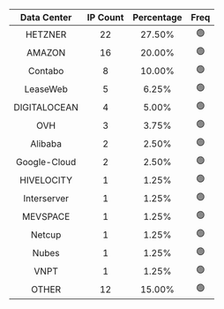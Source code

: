 | Data Center | IP Count | Percentage | Freq |
|:------------:|:--------:|:-----------:|:-----:|
| HETZNER | 22 | 27.50% | 🟢 |
| AMAZON | 16 | 20.00% | 🟢 |
| Contabo | 8 | 10.00% | 🟢 |
| LeaseWeb | 5 | 6.25% | 🟢 |
| DIGITALOCEAN | 4 | 5.00% | 🟢 |
| OVH | 3 | 3.75% | 🟢 |
| Alibaba | 2 | 2.50% | 🟢 |
| Google-Cloud | 2 | 2.50% | 🟢 |
| HIVELOCITY | 1 | 1.25% | 🟢 |
| Interserver | 1 | 1.25% | 🟢 |
| MEVSPACE | 1 | 1.25% | 🟢 |
| Netcup | 1 | 1.25% | 🟢 |
| Nubes | 1 | 1.25% | 🟢 |
| VNPT | 1 | 1.25% | 🟢 |
| OTHER | 12 | 15.00% | 🟢 |